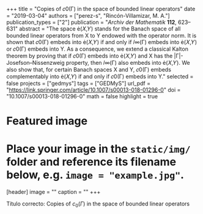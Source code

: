 +++
title = "Copies of 𝑐0(Γ) in the space of bounded linear operators"
date = "2019-03-04"
authors = ["perez-s", "Rincón-Villamizar, M. A."]
publication_types = ["2"]
publication = "*Archiv der Mathematik* **112**, 623–631"
abstract = "The space (𝑋,𝑌) stands for the Banach space of all bounded linear operators from X to Y endowed with the operator norm. It is shown that 𝑐0(Γ) embeds into (𝑋,𝑌) if and only if 𝑙∞(Γ) embeds into (𝑋,𝑌) or 𝑐0(Γ) embeds into Y. As a consequence, we extend a classical Kalton theorem by proving that if 𝑐0(Γ) embeds into (𝑋,𝑌) and X has the |Γ|-Josefson–Nissenzweig property, then 𝑙∞(Γ) also embeds into (𝑋,𝑌). We also show that, for certain Banach spaces X and Y, 𝑐0(Γ) embeds complementably into (𝑋,𝑌) if and only if 𝑐0(Γ) embeds into Y."
selected = false
projects = ["gedmys"]
tags = ["GEDMyS"]
url_pdf = "https://link.springer.com/article/10.1007/s00013-018-01296-0"
doi = "10.1007/s00013-018-01296-0"
math = false
highlight = true
# Featured image
# Place your image in the `static/img/` folder and reference its filename below, e.g. `image = "example.jpg"`.
[header]
image = ""
caption = ""
+++

Título correcto: Copies of $c_0(\Gamma )$ in the space of bounded linear operators


